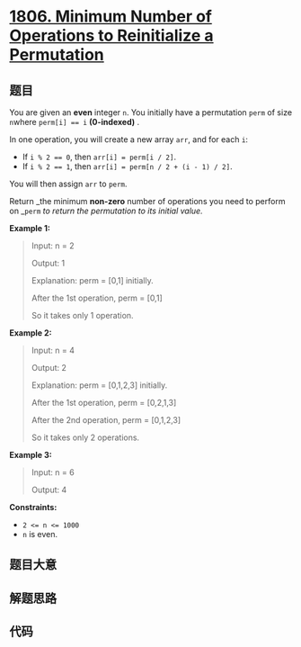 # [1806. Minimum Number of Operations to Reinitialize a Permutation](https://leetcode.com/problems/minimum-number-of-operations-to-reinitialize-a-permutation/)

## 题目

You are given an **even** integer `n`​​​​​​. You initially have a permutation
`perm` of size `n`​​ where `perm[i] == i`​ **(0-indexed)** ​​​​.

In one operation, you will create a new array `arr`, and for each `i`:

  * If `i % 2 == 0`, then `arr[i] = perm[i / 2]`.
  * If `i % 2 == 1`, then `arr[i] = perm[n / 2 + (i - 1) / 2]`.

You will then assign `arr`​​​​ to `perm`.

Return _the minimum **non-zero** number of operations you need to perform on
_`perm` _to return the permutation to its initial value._



**Example 1:**

> Input: n = 2
> 
> Output: 1
> 
> Explanation: perm = [0,1] initially.
> 
> After the 1st operation, perm = [0,1]
> 
> So it takes only 1 operation.

**Example 2:**

> Input: n = 4
> 
> Output: 2
> 
> Explanation: perm = [0,1,2,3] initially.
> 
> After the 1st operation, perm = [0,2,1,3]
> 
> After the 2nd operation, perm = [0,1,2,3]
> 
> So it takes only 2 operations.

**Example 3:**

> Input: n = 6
> 
> Output: 4

**Constraints:**

  * `2 <= n <= 1000`
  * `n`​​​​​​ is even.


## 题目大意

## 解题思路

## 代码

```javascript

```


